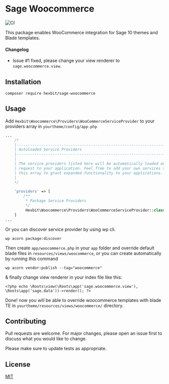 # Sage Woocommerce
![CI](https://travis-ci.org/smarteist/sage-woocommerce.svg?branch=master)

This package enables WooCommerce integration for Sage 10 themes and Blade templates.

#### Changelog
- Issue #1 fixed, please change your view renderer to ```sage.woocommerce.view```.

## Installation

```
composer require hexbit/sage-woocommerce
```

## Usage
Add ```Hexbit\Woocommerce\Providers\WooCommerceServiceProvider``` to your providers array in ```yourtheme/config/app.php```
```php
...
    /*
    |--------------------------------------------------------------------------
    | Autoloaded Service Providers
    |--------------------------------------------------------------------------
    |
    | The service providers listed here will be automatically loaded on the
    | request to your application. Feel free to add your own services to
    | this array to grant expanded functionality to your applications.
    |
    */

    'providers' => [
        /**
         * Package Service Providers
         */
         Hexbit\Woocommerce\Providers\WooCommerceServiceProvider::class
    ]
...
```
Or you can discover service provider by using wp cli.
```
wp acorn package:discover
```
Then create ```app/woocommerce.php``` in your ```app``` folder and override default blade files in ```resources/views/woocommerce```, or you can create automatically by running this command 
```
wp acorn vendor:publish --tag="woocommerce"
```
& finally change view renderer in your index file like this:

```
<?php echo \Roots\view(\Roots\app('sage.woocommerce.view'), \Roots\app('sage.data'))->render(); ?>
```


Done! now you will be able to override woocommerce templates with blade TE in ```yourtheme/resources/views/woocommerce/``` directory.


## Contributing
Pull requests are welcome. For major changes, please open an issue first to discuss what you would like to change.

Please make sure to update tests as appropriate.

## License
[MIT](https://choosealicense.com/licenses/mit/)
